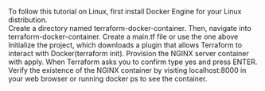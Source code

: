 To follow this tutorial on Linux, first install Docker Engine for your Linux distribution.   
Create a directory named terraform-docker-container.
Then, navigate into  terraform-docker-container.
Create a main.tf file or use the one above
Initialize the project, which downloads a plugin that allows Terraform to interact with Docker(terraform init).
Provision the NGINX server container with apply. 
When Terraform asks you to confirm type yes and press ENTER.
Verify the existence of the NGINX container by visiting localhost:8000 in your web browser or running docker ps to see the container.
